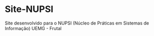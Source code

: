 # Site-NUPSI
Site desenvolvido para o NUPSI (Núcleo de Práticas em Sistemas de Informação) UEMG - Frutal
